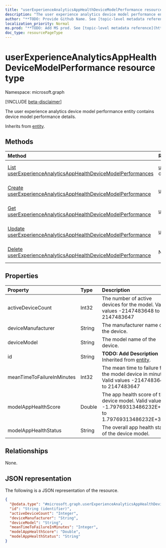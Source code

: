 ```yaml
---
title: "userExperienceAnalyticsAppHealthDeviceModelPerformance resource type"
description: "The user experience analytics device model performance entity contains device model performance details."
author: "**TODO: Provide Github Name. See [topic-level metadata reference](https://msgo.azurewebsites.net/add/document/guidelines/metadata.html#topic-level-metadata)**"
localization_priority: Normal
ms.prod: "**TODO: Add MS prod. See [topic-level metadata reference](https://msgo.azurewebsites.net/add/document/guidelines/metadata.html#topic-level-metadata)**"
doc_type: resourcePageType
---
```


# userExperienceAnalyticsAppHealthDeviceModelPerformance resource type

Namespace: microsoft.graph

[!INCLUDE [beta-disclaimer](../../includes/beta-disclaimer.md)]

The user experience analytics device model performance entity contains device model performance details.


Inherits from [entity](../resources/entity.md).

## Methods
|Method|Return type|Description|
|:---|:---|:---|
|[List userExperienceAnalyticsAppHealthDeviceModelPerformances](../api/userexperienceanalyticsapphealthdevicemodelperformance-list.md)|[userExperienceAnalyticsAppHealthDeviceModelPerformance](../resources/userexperienceanalyticsapphealthdevicemodelperformance.md) collection|Get a list of the [userExperienceAnalyticsAppHealthDeviceModelPerformance](../resources/userexperienceanalyticsapphealthdevicemodelperformance.md) objects and their properties.|
|[Create userExperienceAnalyticsAppHealthDeviceModelPerformance](../api/userexperienceanalyticsapphealthdevicemodelperformance-create.md)|[userExperienceAnalyticsAppHealthDeviceModelPerformance](../resources/userexperienceanalyticsapphealthdevicemodelperformance.md)|Create a new [userExperienceAnalyticsAppHealthDeviceModelPerformance](../resources/userexperienceanalyticsapphealthdevicemodelperformance.md) object.|
|[Get userExperienceAnalyticsAppHealthDeviceModelPerformance](../api/userexperienceanalyticsapphealthdevicemodelperformance-get.md)|[userExperienceAnalyticsAppHealthDeviceModelPerformance](../resources/userexperienceanalyticsapphealthdevicemodelperformance.md)|Read the properties and relationships of a [userExperienceAnalyticsAppHealthDeviceModelPerformance](../resources/userexperienceanalyticsapphealthdevicemodelperformance.md) object.|
|[Update userExperienceAnalyticsAppHealthDeviceModelPerformance](../api/userexperienceanalyticsapphealthdevicemodelperformance-update.md)|[userExperienceAnalyticsAppHealthDeviceModelPerformance](../resources/userexperienceanalyticsapphealthdevicemodelperformance.md)|Update the properties of a [userExperienceAnalyticsAppHealthDeviceModelPerformance](../resources/userexperienceanalyticsapphealthdevicemodelperformance.md) object.|
|[Delete userExperienceAnalyticsAppHealthDeviceModelPerformance](../api/userexperienceanalyticsapphealthdevicemodelperformance-delete.md)|None|Deletes a [userExperienceAnalyticsAppHealthDeviceModelPerformance](../resources/userexperienceanalyticsapphealthdevicemodelperformance.md) object.|

## Properties
|Property|Type|Description|
|:---|:---|:---|
|activeDeviceCount|Int32|The number of active devices for the model. Valid values -2147483648 to 2147483647|
|deviceManufacturer|String|The manufacturer name of the device.|
|deviceModel|String|The model name of the device.|
|id|String|**TODO: Add Description** Inherited from [entity](../resources/entity.md).|
|meanTimeToFailureInMinutes|Int32|The mean time to failure for the model device in minutes. Valid values -2147483648 to 2147483647|
|modelAppHealthScore|Double|The app health score of the device model. Valid values -1.79769313486232E+308 to 1.79769313486232E+308|
|modelAppHealthStatus|String|The overall app health status of the device model.|

## Relationships
None.

## JSON representation
The following is a JSON representation of the resource.
<!-- {
  "blockType": "resource",
  "keyProperty": "id",
  "@odata.type": "microsoft.graph.userExperienceAnalyticsAppHealthDeviceModelPerformance",
  "baseType": "microsoft.graph.entity",
  "openType": false
}
-->
``` json
{
  "@odata.type": "#microsoft.graph.userExperienceAnalyticsAppHealthDeviceModelPerformance",
  "id": "String (identifier)",
  "activeDeviceCount": "Integer",
  "deviceManufacturer": "String",
  "deviceModel": "String",
  "meanTimeToFailureInMinutes": "Integer",
  "modelAppHealthScore": "Double",
  "modelAppHealthStatus": "String"
}
```


